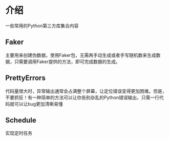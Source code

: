 # 介绍
一些常用的Python第三方库集合内容
## Faker <Badge type="tip" text="^1.9.0" />
主要用来创建伪数据，使用Faker包，无需再手动生成或者手写随机数来生成数据，只需要调用Faker提供的方法，即可完成数据的生成。
## PrettyErrors
代码量很大时，异常输出通常会占满整个屏幕，让定位错误变得更加困难。但是，不要抓狂！有一种简单的方法可以让你告别杂乱的Python错误输出，只需一行代码就可以让bug更加清晰易懂
## Schedule
实现定时任务